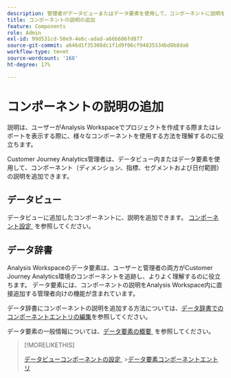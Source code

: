 ```yaml
---
description: 管理者がデータビューまたはデータ要素を使用して、コンポーネントに説明を追加する方法を説明します。
title: コンポーネントの説明の追加
feature: Components
role: Admin
exl-id: 99d531cd-50e9-4e6c-adad-a66b606fd877
source-git-commit: a646d1f35308dc1f1d9f06cf94835534bd8b8da6
workflow-type: tm+mt
source-wordcount: '168'
ht-degree: 17%

---
```


# コンポーネントの説明の追加

説明は、ユーザーがAnalysis Workspaceでプロジェクトを作成する際またはレポートを表示する際に、様々なコンポーネントを使用する方法を理解するのに役立ちます。

Customer Journey Analytics管理者は、データビュー内またはデータ要素を使用して、コンポーネント（ディメンション、指標、セグメントおよび日付範囲）の説明を追加できます。

## データビュー

データビューに追加したコンポーネントに、説明を追加できます。 [&#x200B; コンポーネント設定 &#x200B;](/help/data-views/component-settings/overview.md) を参照してください。

## データ辞書

Analysis Workspaceのデータ要素は、ユーザーと管理者の両方がCustomer Journey Analytics環境のコンポーネントを追跡し、よりよく理解するのに役立ちます。 データ要素には、コンポーネントの説明をAnalysis Workspace内に直接追加する管理者向けの機能が含まれています。

データ辞書にコンポーネントの説明を追加する方法については、[データ辞書でのコンポーネントエントリの編集](/help/components/data-dictionary/edit-entries-data-dictionary.md)を参照してください。

データ要素の一般情報については、[&#x200B; データ要素の概要 &#x200B;](/help/components/data-dictionary/data-dictionary-overview.md) を参照してください。

>[!MORELIKETHIS]
>
>[&#x200B; データビューコンポーネントの設定 &#x200B;](/help/data-views/component-settings/overview.md)
>&#x200B;>[データ要素コンポーネントエントリ &#x200B;](/help/components/data-dictionary/edit-entries-data-dictionary.md)
>
